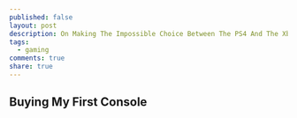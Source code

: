 ```yaml
---
published: false
layout: post
description: On Making The Impossible Choice Between The PS4 And The Xbox One
tags: 
  - gaming
comments: true
share: true
---
```


## Buying My First Console

